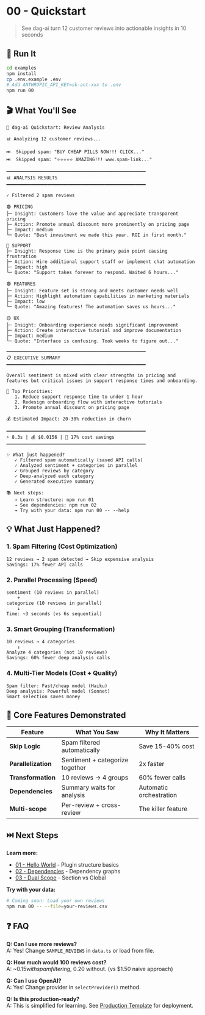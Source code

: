 
# 00 - Quickstart

> See dag-ai turn 12 customer reviews into actionable insights in 10 seconds

## 🚀 Run It
```bash
cd examples
npm install
cp .env.example .env
# Add ANTHROPIC_API_KEY=sk-ant-xxx to .env
npm run 00
```

## 🎬 What You'll See
```
🚀 dag-ai Quickstart: Review Analysis

📊 Analyzing 12 customer reviews...

⏭️  Skipped spam: "BUY CHEAP PILLS NOW!!! CLICK..."
⏭️  Skipped spam: "⭐⭐⭐⭐⭐ AMAZING!!! www.spam-link..."

━━━━━━━━━━━━━━━━━━━━━━━━━━━━━━━━━━━━━━━━━━━━━━━━━━━
📊 ANALYSIS RESULTS
━━━━━━━━━━━━━━━━━━━━━━━━━━━━━━━━━━━━━━━━━━━━━━━━━━━

✓ Filtered 2 spam reviews

🟢 PRICING
├─ Insight: Customers love the value and appreciate transparent pricing
├─ Action: Promote annual discount more prominently on pricing page
├─ Impact: medium
└─ Quote: "Best investment we made this year. ROI in first month."

🔴 SUPPORT
├─ Insight: Response time is the primary pain point causing frustration
├─ Action: Hire additional support staff or implement chat automation
├─ Impact: high
└─ Quote: "Support takes forever to respond. Waited 6 hours..."

🟢 FEATURES
├─ Insight: Feature set is strong and meets customer needs well
├─ Action: Highlight automation capabilities in marketing materials
├─ Impact: low
└─ Quote: "Amazing features! The automation saves us hours..."

🟡 UX
├─ Insight: Onboarding experience needs significant improvement
├─ Action: Create interactive tutorial and improve documentation
├─ Impact: medium
└─ Quote: "Interface is confusing. Took weeks to figure out..."

━━━━━━━━━━━━━━━━━━━━━━━━━━━━━━━━━━━━━━━━━━━━━━━━━━━
📋 EXECUTIVE SUMMARY
━━━━━━━━━━━━━━━━━━━━━━━━━━━━━━━━━━━━━━━━━━━━━━━━━━━

Overall sentiment is mixed with clear strengths in pricing and 
features but critical issues in support response times and onboarding.

🎯 Top Priorities:
   1. Reduce support response time to under 1 hour
   2. Redesign onboarding flow with interactive tutorials
   3. Promote annual discount on pricing page

💰 Estimated Impact: 20-30% reduction in churn

━━━━━━━━━━━━━━━━━━━━━━━━━━━━━━━━━━━━━━━━━━━━━━━━━━━
⚡ 8.3s | 💰 $0.0156 | 🎯 17% cost savings
━━━━━━━━━━━━━━━━━━━━━━━━━━━━━━━━━━━━━━━━━━━━━━━━━━━

✨ What just happened?
   ✓ Filtered spam automatically (saved API calls)
   ✓ Analyzed sentiment + categories in parallel
   ✓ Grouped reviews by category
   ✓ Deep-analyzed each category
   ✓ Generated executive summary

📚 Next steps:
   → Learn structure: npm run 01
   → See dependencies: npm run 02
   → Try with your data: npm run 00 -- --help
```

## 💡 What Just Happened?

### 1. **Spam Filtering** (Cost Optimization)
```
12 reviews → 2 spam detected → Skip expensive analysis
Savings: 17% fewer API calls
```

### 2. **Parallel Processing** (Speed)
```
sentiment (10 reviews in parallel)
    +
categorize (10 reviews in parallel)
    ↓
Time: ~3 seconds (vs 6s sequential)
```

### 3. **Smart Grouping** (Transformation)
```
10 reviews → 4 categories
    ↓
Analyze 4 categories (not 10 reviews)
Savings: 60% fewer deep analysis calls
```

### 4. **Multi-Tier Models** (Cost + Quality)
```
Spam filter: Fast/cheap model (Haiku)
Deep analysis: Powerful model (Sonnet)
Smart selection saves money
```

## 🎯 Core Features Demonstrated

| Feature | What You Saw | Why It Matters |
|---------|--------------|----------------|
| **Skip Logic** | Spam filtered automatically | Save 15-40% cost |
| **Parallelization** | Sentiment + categorize together | 2x faster |
| **Transformation** | 10 reviews → 4 groups | 60% fewer calls |
| **Dependencies** | Summary waits for analysis | Automatic orchestration |
| **Multi-scope** | Per-review + cross-review | The killer feature |

## ⏭️ Next Steps

**Learn more:**
- [01 - Hello World](../legacy/01-hello-world) - Plugin structure basics
- [02 - Dependencies](../02-dependencies) - Dependency graphs
- [03 - Dual Scope](../03-dual-scope) - Section vs Global

**Try with your data:**
```bash
# Coming soon: Load your own reviews
npm run 00 -- --file=your-reviews.csv
```

## ❓ FAQ

**Q: Can I use more reviews?**  
A: Yes! Change `SAMPLE_REVIEWS` in `data.ts` or load from file.

**Q: How much would 100 reviews cost?**  
A: ~$0.15 with spam filtering, ~$0.20 without. (vs $1.50 naive approach)

**Q: Can I use OpenAI?**  
A: Yes! Change provider in `selectProvider()` method.

**Q: Is this production-ready?**  
A: This is simplified for learning. See [Production Template](../13-production-template) for deployment.